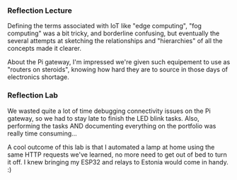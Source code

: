 ### Reflection Lecture

Defining the terms associated with IoT like "edge computing", "fog computing" was a bit tricky, and borderline confusing, but eventually the several attempts at sketching the relationships and "hierarchies" of all the concepts made it clearer.

About the Pi gateway, I'm impressed we're given such equipement to use as "routers on steroids", knowing how hard they are to source in those days of electronics shortage.

### Reflection Lab

We wasted quite a lot of time debugging connectivity issues on the Pi gateway, so we had to stay late to finish the LED blink tasks.
Also, performing the tasks AND documenting everything on the portfolio was really time consuming...

A cool outcome of this lab is that I automated a lamp at home using the same HTTP requests we've learned, no more need to get out of bed to turn it off. I knew bringing my ESP32 and relays to Estonia would come in handy. :)
